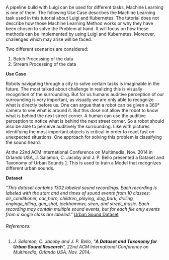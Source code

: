A pipeline build with Luigi can be used for different tasks, Machine Learning is one of them. The following Use Case describes the Machine Learning task used in this tutorial about Luigi and Kubernetes. The tutorial does not describe how those Machine Learning Method works or why they have been chosen to solve the Problem at hand. It will focus on how these methods can be implemented by using Luigi and Kubernetes. Moreover, challenges which may arise will be faced.

Two different scenarios are considered:

1. Batch Processing of the data
2. Stream Processing of the data

**Use Case**

Robots navigating through a city to solve certain tasks is imaginable in the future. The most talked about challenge in realizing this is visually recognition of the surrounding. But for us humans auditive perception of our surrounding is very important, as visually we are only able to recognize what is directly before us. One can argue that a robot can be given a 360° camera to see what is around it. But this dose not allow the robot to know what is behind the next street corner. A human can use the auditive perception to notice what is behind the next street corner. So a robot should also be able to perceive auditively the surrounding. Like with pictures identifying the most important objects is critical in order to react fast on unexpected situations. One approach for solving this problem is classifying the sound heard. 

At the 22nd ACM International Conference on Multimedia, Nov. 2014 in Orlando USA, J. Salamon, C. Jacoby and J. P. Bello presented a Dataset and Taxonomy of Urban Sounds [1](#references). This is used to train a Model that recognizes different urban sounds. 

**Dataset**

*"This dataset contains 1302 labeled sound recordings. Each recording is labeled with the start and end times of sound events from 10 classes: air_conditioner, car_horn, children_playing, dog_bark, drilling, enginge_idling, gun_shot, jackhammer, siren, and street_music. Each recording may contain multiple sound events, but for each file only events from a single class are labeled."* [Urban Sound Dataset](https://urbansounddataset.weebly.com/urbansound.html)

###### References:

1. *J. Salamon, C. Jacoby and J. P. Bello, "**A Dataset and Taxonomy for Urban Sound Research**", 22nd ACM International Conference on Multimedia, Orlando USA, Nov. 2014.*